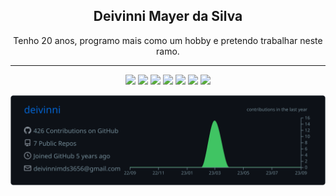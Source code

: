 <div align="center">

  ## Deivinni Mayer da Silva
  
  Tenho 20 anos, programo mais como um hobby e pretendo trabalhar neste ramo. <br />
  
  ---

  ![](https://img.shields.io/badge/-JavaScript-fff569?style=for-the-badge&logo=javascript&logoColor=242424)
  ![](https://img.shields.io/badge/-TypeScript-5287ff?style=for-the-badge&logo=typescript&logoColor=white)
  ![](https://img.shields.io/badge/-Deno-ffffff?&style=for-the-badge&logo=deno&logoColor=242424)
  ![](https://img.shields.io/badge/-Node.JS-63ff6b?&style=for-the-badge&logo=node.js&logoColor=242424)
  ![](https://img.shields.io/badge/-GIT-ff5454?&style=for-the-badge&logo=git&logoColor=white)
  ![](https://img.shields.io/badge/-SQLite-323330?style=for-the-badge&logo=sqlite)
  ![](https://img.shields.io/badge/-MongoDB-63ff6b?style=for-the-badge&logo=mongodb&logoColor=242424)


  <a href="https://github.com/deivinni">
    <img src="profile-summary-card-output/github_dark/0-profile-details.svg" />
  </a>
</div>
